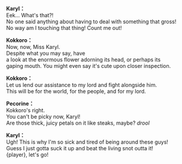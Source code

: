 # 

  
**Karyl：**  
Eek... What's that?!  
No one said anything about having to deal with something that gross!  
No way am I touching that thing! Count me out!  
  
**Kokkoro：**  
Now, now, Miss Karyl.  
 Despite what you may say, have  
a look at the enormous flower adorning its head, or perhaps its  
gaping mouth. You might even say it's cute upon closer inspection.  
  
**Kokkoro：**  
Let us lend our assistance to my lord and fight alongside him.  
This will be for the world, for the people, and for my lord.  
  
**Pecorine：**  
Kokkoro's right.  
You can't be picky now, Karyl!  
Are those thick, juicy petals on it like steaks, maybe? *drool*  
  
**Karyl：**  
Ugh! This is why I'm so sick and tired of being around these guys!  
Guess I just gotta suck it up and beat the living snot outta it!  
{player}, let's go!  
